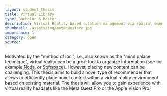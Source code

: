 ```yaml
---
layout: student_thesis
title: Virtual Library
type: Bachelor & Master
description: Virtual Reality-based citation management via spatial mnemonics
thumbnail: /assets/img/metaquestpro.jpg
importance: 1
category: open
source:
---
```


Motivated by the "method of loci", i.e., also known as the "mind palace technique", virtual reality can be a great tool to organize information (see for example [Noda](https://www.youtube.com/@noda_tech), or [Softspace](https://soft.space/)).
However, placing new content can be challenging.
This thesis aims to build a novel type of recommender that allows to efficiently place novel content within a virtual reality environment based on existing material.
The thesis will allow you to gain experience with virtual reality headsets like the Meta Quest Pro or the Apple Vision Pro.
